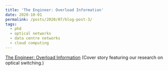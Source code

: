 ```yaml
---
title: 'The Engineer: Overload Information'
date: 2020-10-01
permalink: /posts/2020/07/blog-post-3/
tags:
  - phd
  - optical networks
  - data centre networks
  - cloud computing
---
```


[The Engineer: Overload Information](http://teng.mydigitalpublication.co.uk/publication/?m=63621&i=676550&view=articleBrowser&article_id=3785822) (Cover story featuring our research on optical switching.)

